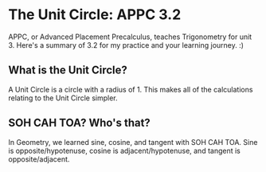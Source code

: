# The Unit Circle: APPC 3.2
APPC, or Advanced Placement Precalculus, teaches Trigonometry for unit 3. Here's a summary of 3.2 for my practice and your learning journey. :) 

## What is the Unit Circle?
A Unit Circle is a circle with a radius of 1. This makes all of the calculations relating to the Unit Circle simpler. 

## SOH CAH TOA? Who's that?
In Geometry, we learned sine, cosine, and tangent with SOH CAH TOA. Sine is opposite/hypotenuse, cosine is adjacent/hypotenuse, and tangent is opposite/adjacent. 

##

##
